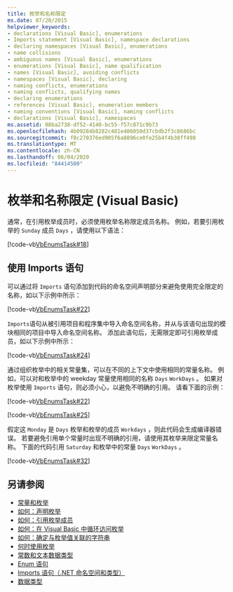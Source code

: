 ```yaml
---
title: 枚举和名称限定
ms.date: 07/20/2015
helpviewer_keywords:
- declarations [Visual Basic], enumerations
- Imports statement [Visual Basic], namespace declarations
- declaring namespaces [Visual Basic], enumerations
- name collisions
- ambiguous names [Visual Basic], enumerations
- enumerations [Visual Basic], name qualification
- names [Visual Basic], avoiding conflicts
- namespaces [Visual Basic], declaring
- naming conflicts, enumerations
- naming conflicts, qualifying names
- declaring enumerations
- references [Visual Basic], enumeration members
- naming conventions [Visual Basic], naming conflicts
- declarations [Visual Basic], namespaces
ms.assetid: 08ba2738-df52-4140-bc55-f57c871c9b73
ms.openlocfilehash: 4b09284b8282c481e406050d37cbdb2f3c8686bc
ms.sourcegitcommit: f8c270376ed905f6a8896ce0fe25b4f4b38ff498
ms.translationtype: MT
ms.contentlocale: zh-CN
ms.lasthandoff: 06/04/2020
ms.locfileid: "84414500"
---
```

# <a name="enumerations-and-name-qualification-visual-basic"></a>枚举和名称限定 (Visual Basic)
通常，在引用枚举成员时，必须使用枚举名称限定成员名称。 例如，若要引用枚举的 `Sunday` 成员 `Days` ，请使用以下语法：  
  
 [!code-vb[VbEnumsTask#18](~/samples/snippets/visualbasic/VS_Snippets_VBCSharp/VbEnumsTask/VB/Class2.vb#18)]  
  
## <a name="using-the-imports-statement"></a>使用 Imports 语句  
 可以通过将 `Imports` 语句添加到代码的命名空间声明部分来避免使用完全限定的名称，如以下示例中所示：  
  
 [!code-vb[VbEnumsTask#22](~/samples/snippets/visualbasic/VS_Snippets_VBCSharp/VbEnumsTask/VB/Class1.vb#22)]  
  
 `Imports`语句从被引用项目和程序集中导入命名空间名称，并从与该语句出现的模块相同的项目中导入命名空间名称。 添加此语句后，无需限定即可引用枚举成员，如以下示例中所示：  
  
 [!code-vb[VbEnumsTask#24](~/samples/snippets/visualbasic/VS_Snippets_VBCSharp/VbEnumsTask/VB/Class1.vb#24)]  
  
 通过组织枚举中的相关常量集，可以在不同的上下文中使用相同的常量名称。 例如，可以对和枚举中的 weekday 常量使用相同的名称 `Days` `WorkDays` 。 如果对枚举使用 `Imports` 语句，则必须小心，以避免不明确的引用。 请看下面的示例：  
  
 [!code-vb[VbEnumsTask#22](~/samples/snippets/visualbasic/VS_Snippets_VBCSharp/VbEnumsTask/VB/Class1.vb#22)]  
  
 [!code-vb[VbEnumsTask#25](~/samples/snippets/visualbasic/VS_Snippets_VBCSharp/VbEnumsTask/VB/Class1.vb#25)]  
  
 假定这 `Monday` 是 `Days` 枚举和枚举的成员 `Workdays` ，则此代码会生成编译器错误。 若要避免引用单个常量时出现不明确的引用，请使用其枚举来限定常量名称。 下面的代码引用 `Saturday` 和枚举中的常量 `Days` `WorkDays` 。  
  
 [!code-vb[VbEnumsTask#32](~/samples/snippets/visualbasic/VS_Snippets_VBCSharp/VbEnumsTask/VB/Class2.vb#32)]  
  
## <a name="see-also"></a>另请参阅

- [常量和枚举](../../../language-reference/constants-and-enumerations.md)
- [如何：声明枚举](how-to-declare-enumerations.md)
- [如何：引用枚举成员](how-to-refer-to-an-enumeration-member.md)
- [如何：在 Visual Basic 中循环访问枚举](how-to-iterate-through-an-enumeration.md)
- [如何：确定与枚举值关联的字符串](how-to-determine-the-string-associated-with-an-enumeration-value.md)
- [何时使用枚举](when-to-use-an-enumeration.md)
- [常数和文本数据类型](constant-and-literal-data-types.md)
- [Enum 语句](../../../language-reference/statements/enum-statement.md)
- [Imports 语句（.NET 命名空间和类型）](../../../language-reference/statements/imports-statement-net-namespace-and-type.md)
- [数据类型](../../../language-reference/data-types/index.md)
